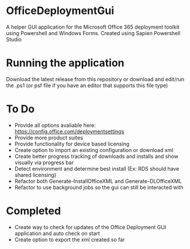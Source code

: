 # OfficeDeploymentGui
A helper GUI application for the Microsoft Office 365 deployment toolkit using Powershell and Windows Forms. Created using Sapien Powershell Studio

# Running the application
Download the latest release from this repository or download and edit/run the .ps1 (or psf file if you have an editor that supports this file type)

# To Do
- Provide all options avaliable here: https://config.office.com/deploymentsettings
- Provide more product suites
- Provide functionality for device based licensing
- Create option to import an existing configuration or download xml
- Create better progress tracking of downloads and installs and show visually via progress bar
- Detect environment and determine best install (Ex: RDS should have shared licensing)
- Refactor both Generate-InstallOfficeXML and Generate-DLOfficeXML
- Refactor to use background jobs so the gui can still be interacted with

# Completed
- Create way to check for updates of the Office Deployment GUI application and auto check on start
- Create option to export the xml created so far
